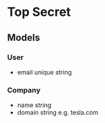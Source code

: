 # Top Secret

## Models

### User
- email unique string

### Company
- name string
- domain string  e.g. tesla.com


